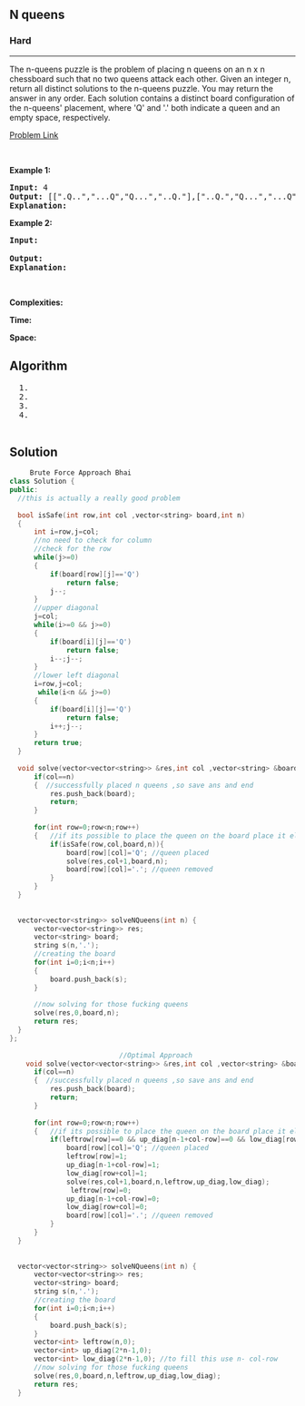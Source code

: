 <h2>N queens</h2>
<h3>Hard</h3><hr>
<div><p>
  The n-queens puzzle is the problem of placing n queens on an n x n chessboard such that no two queens attack each other.
Given an integer n, return all distinct solutions to the n-queens puzzle. You may return the answer in any order.
Each solution contains a distinct board configuration of the n-queens' placement, where 'Q' and '.' both indicate a queen and an empty space, respectively.
</p>


[Problem Link](https://leetcode.com/problems/n-queens/)

<p>&nbsp;</p>
<p><strong>Example 1:</strong></p>

      
 
<pre><strong>Input:</strong> 4
<strong>Output:</strong> [[".Q..","...Q","Q...","..Q."],["..Q.","Q...","...Q",".Q.."]]
<strong>Explanation:</strong> 
</pre>

<p><strong>Example 2:</strong></p>

<pre><strong>Input:</strong> 
     
<strong>Output:</strong> 
<strong>Explanation:</strong> 
</pre>

<p>&nbsp;</p>
<p><strong>Complexities:</strong></p>
<strong>Time:</strong> 
  
<strong>Space:</strong> 
  <h2> Algorithm </h2>
 <pre>
  1. 
  2.
  3. 
  4. 
  </pre>
  <h2> Solution </h2>
  
  ``` c++ 
       Brute Force Approach Bhai
  class Solution {
public:
    //this is actually a really good problem
    
    bool isSafe(int row,int col ,vector<string> board,int n)
    {
        int i=row,j=col;
        //no need to check for column
        //check for the row
        while(j>=0)
        {
            if(board[row][j]=='Q')
                return false;
            j--;
        }
        //upper diagonal
        j=col;
        while(i>=0 && j>=0)
        {
            if(board[i][j]=='Q')
                return false;  
            i--;j--;
        }
        //lower left diagonal
        i=row,j=col;
         while(i<n && j>=0)
        {
            if(board[i][j]=='Q')
                return false;  
            i++;j--;
        }  
        return true;
    }
    
    void solve(vector<vector<string>> &res,int col ,vector<string> &board,int n){
        if(col==n)
        {  //successfully placed n queens ,so save ans and end
            res.push_back(board);
            return;
        }
        
        for(int row=0;row<n;row++)
        {   //if its possible to place the queen on the board place it else move on
            if(isSafe(row,col,board,n)){
                board[row][col]='Q'; //queen placed
                solve(res,col+1,board,n);
                board[row][col]='.'; //queen removed
            }
        }
    }
    
        
    vector<vector<string>> solveNQueens(int n) {
        vector<vector<string>> res;
        vector<string> board;
        string s(n,'.');
        //creating the board
        for(int i=0;i<n;i++)
        {
            board.push_back(s);
        }
        
        //now solving for those fucking queens
        solve(res,0,board,n);
        return res;
    }
};
                             
                             //Optimal Approach
      void solve(vector<vector<string>> &res,int col ,vector<string> &board,int n,vector<int> &leftrow,vector<int> &up_diag,vector<int> &low_diag){
        if(col==n)
        {  //successfully placed n queens ,so save ans and end
            res.push_back(board);
            return;
        }
        
        for(int row=0;row<n;row++)
        {   //if its possible to place the queen on the board place it else move on
            if(leftrow[row]==0 && up_diag[n-1+col-row]==0 && low_diag[row+col]==0){
                board[row][col]='Q'; //queen placed
                leftrow[row]=1;
                up_diag[n-1+col-row]=1;
                low_diag[row+col]=1;
                solve(res,col+1,board,n,leftrow,up_diag,low_diag);
                 leftrow[row]=0;
                up_diag[n-1+col-row]=0;
                low_diag[row+col]=0;
                board[row][col]='.'; //queen removed
            }
        }
    }
    
        
    vector<vector<string>> solveNQueens(int n) {
        vector<vector<string>> res;
        vector<string> board;
        string s(n,'.');
        //creating the board
        for(int i=0;i<n;i++)
        {
            board.push_back(s);
        }
        vector<int> leftrow(n,0);
        vector<int> up_diag(2*n-1,0);  
        vector<int> low_diag(2*n-1,0); //to fill this use n- col-row
        //now solving for those fucking queens
        solve(res,0,board,n,leftrow,up_diag,low_diag);
        return res;
    }                       
  ```
</div>

